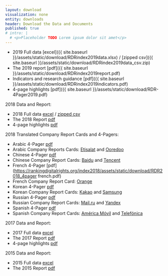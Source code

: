 ```yaml
---
layout: download
visualization: none
entity: downloads
header: Download the Data and Documents
published: true
# intro: |
  # <p>Placeholder TODO Lorem ipsum dolor sit amet</p>
---
```


<!-- TODO: final 2019 files -->

 - 2019 Full data [excel]({{ site.baseurl }}/assets/static/download/RDRindex2019data.xlsx) / [zipped csv]({{ site.baseurl }}/assets/static/download/RDRindex2019data_csv.zip)
 - The 2019 report [pdf]({{ site.baseurl }}/assets/static/download/RDRindex2019report.pdf)
 - Indicators and research guidance [pdf]({{ site.baseurl }}/assets/static/download/RDRindex2019indicators.pdf)
 - 4-page highlights [pdf]({{ site.baseurl }}/assets/static/download/RDR-4Pager2019.pdf)

2018 Data and Report:

 - 2018 Full data [excel](https://rankingdigitalrights.org/index2018/assets/static/download/RDRindex2018data.xlsx) / [zipped csv](https://rankingdigitalrights.org/index2018/assets/static/download/RDRindex2018data_csv.zip)
 - The 2018 Report [pdf](https://rankingdigitalrights.org/index2018/assets/static/download/RDRindex2018report.pdf)
 - 4-page highlights [pdf](https://rankingdigitalrights.org/index2018/assets/static/download/RDR-4pager2018.pdf)

2018 Translated Company Report Cards and 4-Pagers:

 - Arabic 4-Pager [pdf](https://rankingdigitalrights.org/index2018/assets/static/download/RDR2018_4pager_arabic.pdf)
 - Arabic Company Reports Cards: [Etisalat](https://rankingdigitalrights.org/index2018/assets/static/download/etisalat_arabic.pdf) and [Ooredoo](https://rankingdigitalrights.org/index2018/assets/static/download/ooredoo_arabic.pdf)
 - Chinese 4-Pager [pdf](https://rankingdigitalrights.org/index2018/assets/static/download/RDR2018_4pager_chinese.pdf)
 - Chinese Company Report Cards: [Baidu](https://rankingdigitalrights.org/index2018/assets/static/download/baidu_chinese.pdf) and [Tencent](https://rankingdigitalrights.org/index2018/assets/static/download/tencent_chinese.pdf)
 - French 4-Pager [pdf](https://rankingdigitalrights.org/index2018/assets/static/download/RDR2018_4pager french.pdf)
 - French Company Report Card: [Orange](https://rankingdigitalrights.org/index2018/assets/static/download/orange_french.pdf)
 - Korean 4-Pager  [pdf](https://rankingdigitalrights.org/index2018/assets/static/download/RDR2018_4pager_korean.pdf)
 - Korean Company Report Cards: [Kakao](https://rankingdigitalrights.org/index2018/assets/static/download/kakao_korean.pdf) and [Samsung](https://rankingdigitalrights.org/index2018/assets/static/download/samsung_korean.pdf)
 - Russian 4-Pager [pdf](https://rankingdigitalrights.org/index2018/assets/static/download/RDR2018_4pager_russian.pdf)
 - Russian Company Report Cards: [Mail.ru](https://rankingdigitalrights.org/index2018/assets/static/download/mail_ru_russian.pdf) and [Yandex](https://rankingdigitalrights.org/index2018/assets/static/download/yandex_russian.pdf)
 - Spanish 4-Pager [pdf](https://rankingdigitalrights.org/index2018/assets/static/download/RDR2018_4pager_spanish.pdf)
 - Spanish Company Report Cards: [América Móvil](https://rankingdigitalrights.org/index2018/assets/static/download/america_movil_spanish.pdf) and [Telefónica](https://rankingdigitalrights.org/index2018/assets/static/download/telefonica_spanish.pdf)

2017 Data and Report:

 - 2017 Full data [excel](https://rankingdigitalrights.org/index2018/assets/static/download/RDRindex2017data.xlsx)
 - The 2017 Report [pdf](https://rankingdigitalrights.org/index2018/assets/static/download/RDRindex2017report.pdf)
 - 4-page highlights [pdf](https://rankingdigitalrights.org/index2018/assets/static/download/RDR-4pager.pdf)

2015 Data and Report:

 - 2015 Full data [excel](https://rankingdigitalrights.org/index2018/assets/static/download/RDRindex2015data.xlsx)
 - The 2015 Report [pdf](https://rankingdigitalrights.org/index2018/assets/static/download/RDRindex2015report.pdf)
